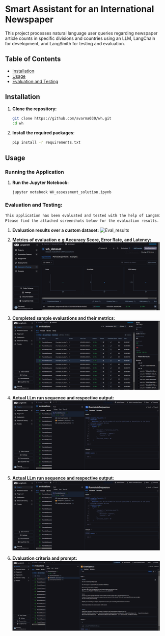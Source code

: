 # Smart Assistant for an International Newspaper

This project processes natural language user queries regarding newspaper article counts in specific divisions and countries using an LLM, LangChain for development, and LangSmith for testing and evaluation.

## Table of Contents
- [Installation](#installation)
- [Usage](#usage)
- [Evaluation and Testing](#evaluation-and-testing)

## Installation

1. **Clone the repository:**
    ```sh
    git clone https://github.com/avarma030/wh.git
    cd wh
    ```

2. **Install the required packages:**
    ```sh
    pip install -r requirements.txt
    ```

## Usage

### Running the Application

1. **Run the Jupyter Notebook:**
    ```sh
    jupyter notebook WH_assessment_solution.ipynb
    ```

### Evaluation and Testing:

```sh
This application has been evaluated and tested with the help of LangSmith.
Please find the attached screenshots below for the evaluation results.
```

1. **Evaluation results over a custom dataset:**
![Eval_results](images/Screenshot1.png)

2. **Metrics of evaluation e.g Accuracy Score, Error Rate, and Latency:**
![Eval_metrics](images/Screenshot_(130).png)

3. **Completed sample evaluations and their metrics:**
![Eval_sample](images/Screenshot_(132).png)

4. **Actual LLm run sequence and respective output:**
![run_seq](images/Screenshot_(133).png)

5. **Actual LLm run sequence and respective output:**
![run_seq](images/Screenshot_(133).png)

6. **Evaluation criteria and prompt:**
![run_seq](images/Screenshot_(134).png)

    

    
    


